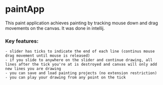 # paintApp

This paint application achieves painting by tracking mouse down and drag movements on the canvas. It was done in intellij.

### Key features:
	- slider has ticks to indicate the end of each line (continus mouse drag movement until mouse is released)
	- if you slide to anywhere on the slider and continue drawing, all lines after the tick you're at is destroyed and canvas will only add new lines you are drawing
	- you can save and load painting projects (no extension restriction)
	- you can play your drawing from any point on the tick
